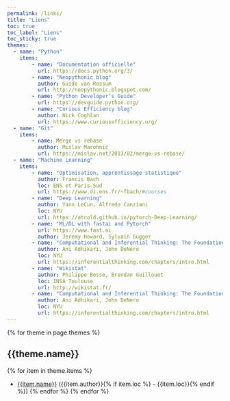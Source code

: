 ```yaml
---
permalink: /links/
title: "Liens"
toc: true
toc_label: "Liens"
toc_sticky: true
themes:
  - name: "Python"
    items:
        - name: "Documentation officielle"
          url: https://docs.python.org/3/
        - name: "Neopythonic blog"
          author: Guido van Rossum
          url: http://neopythonic.blogspot.com/ 
        - name: "Python Developer’s Guide"
          url: https://devguide.python.org/
        - name: "Curious Efficiency blog"
          author: Nick Coghlan
          url: https://www.curiousefficiency.org/
  - name: "Git"
    items:
        - name: Merge vs rebase
          author: Mislav Marohnić
          url: https://mislav.net/2013/02/merge-vs-rebase/
  - name: "Machine Learning"
    items:
        - name: "Optimisation, apprentissage statistique"
          author: Francis Bach
          loc: ENS et Paris-Sud
          url: https://www.di.ens.fr/~fbach/#courses
        - name: "Deep Learning"
          author: Yann LeCun, Alfredo Canziani
          loc: NYU
          url: https://atcold.github.io/pytorch-Deep-Learning/
        - name: "ML/DL with fastai and Pytorch"
          url: https://www.fast.ai
          author: Jeremy Howard, Sylvain Gugger
        - name: "Computational and Inferential Thinking: The Foundations of Data Science"
          author: Ani Adhikari, John DeNero
          loc: NYU
          url: https://inferentialthinking.com/chapters/intro.html
        - name: "Wikistat"
          author: Philippe Besse, Brendan Guillouet
          loc: INSA Toulouse
          url: http://wikistat.fr/
        - name: "Computational and Inferential Thinking: The Foundations of Data Science"
          author: Ani Adhikari, John DeNero
          loc: NYU
          url: https://inferentialthinking.com/chapters/intro.html
---
```


{% for theme in page.themes %}

## {{theme.name}}

{% for item in theme.items %}

- [{{item.name}}]({{item.url}}) ({{item.author}}{% if item.loc %} - {{item.loc}}{% endif %})
{% endfor %}
{% endfor %}

